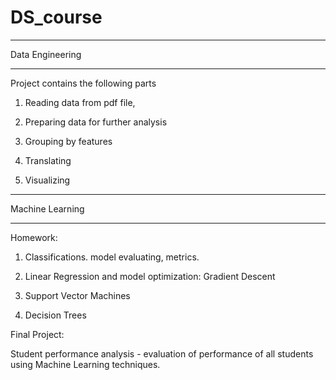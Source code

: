 # DS_course
______________________________
Data Engineering
______________________________
Project contains the following parts
  
1. Reading data from pdf file,

2. Preparing data for further analysis

3. Grouping by features

4. Translating 

5. Visualizing


________________________________
Machine Learning
________________________________
Homework:
1. Classifications. model evaluating, metrics.

2. Linear Regression and model optimization: Gradient Descent

3. Support Vector Machines

4. Decision Trees


Final Project:

Student performance analysis - evaluation of performance of all students using Machine Learning techniques.

  
